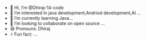 - 👋 Hi, I’m @Dhiraj-14-code
- 👀 I’m interested in java development,Andriod development,AI ...
- 🌱 I’m currently learning Java...
- 💞️ I’m looking to collaborate on open source ...
- 😄 Pronouns: Dhiraj
- ⚡ Fun fact: ...

<!---
Dhiraj-14-code/Dhiraj-14-code is a ✨ special ✨ repository because its `README.md` (this file) appears on your GitHub profile.
You can click the Preview link to take a look at your changes.
--->
